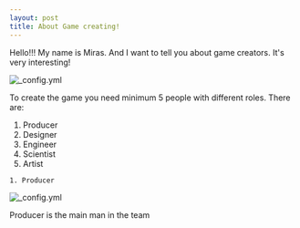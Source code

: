 ```yaml
---
layout: post
title: About Game creating!
---
```


Hello!!! My name is Miras. And I want to tell you about game creators. It's very interesting!


![_config.yml](https://www.game-guru.com/images/TheGameCreators-Logo.png)

  To create the game you need minimum 5 people with different roles. There are:
  
  1)  Producer
  2)  Designer
  3)  Engineer
  4)  Scientist
  5)  Artist



    1. Producer
    
![_config.yml](http://4.bp.blogspot.com/_7ftsdH0bFkc/TPhy6ndSvvI/AAAAAAAAAWE/6XJysyKYxRA/s1600/Bathing_in_money1.jpg)

Producer is the main man in the team

